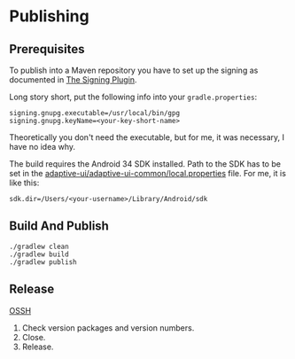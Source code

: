 # Publishing

## Prerequisites

To publish into a Maven repository you have to set up the signing as documented in [The Signing Plugin](https://docs.gradle.org/current/userguide/signing_plugin.html).

Long story short, put the following info into your `gradle.properties`:

```properties
signing.gnupg.executable=/usr/local/bin/gpg
signing.gnupg.keyName=<your-key-short-name>
```

Theoretically you don't need the executable, but for me, it was necessary, I have no idea why.

The build requires the Android 34 SDK installed.
Path to the SDK has to be set in the [adaptive-ui/adaptive-ui-common/local.properties](/adaptive-ui/adaptive-ui-common/local.properties) file.
For me, it is like this:

```text
sdk.dir=/Users/<your-username>/Library/Android/sdk
```

## Build And Publish

```text
./gradlew clean
./gradlew build
./gradlew publish
```

## Release

[OSSH](https://s01.oss.sonatype.org/#welcome)

1. Check version packages and version numbers.
2. Close.
3. Release.
